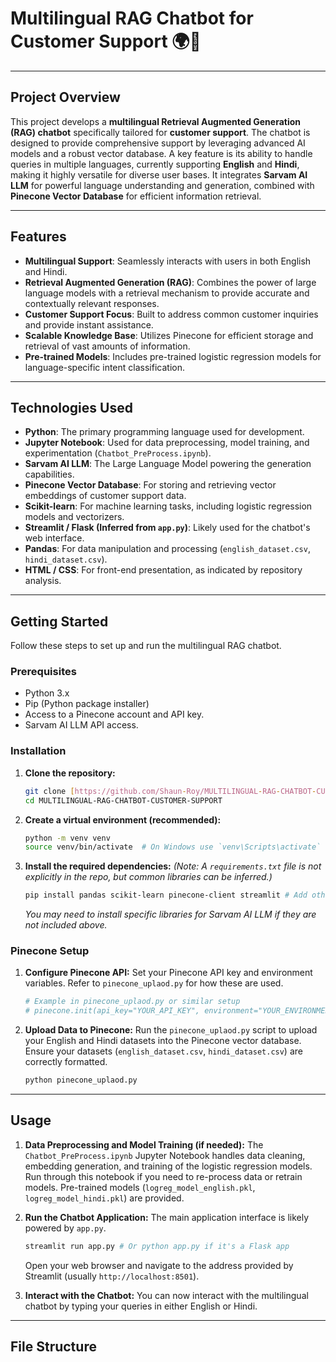 # Multilingual RAG Chatbot for Customer Support 🌍💬

---

## Project Overview

This project develops a **multilingual Retrieval Augmented Generation (RAG) chatbot** specifically tailored for **customer support**. The chatbot is designed to provide comprehensive support by leveraging advanced AI models and a robust vector database. A key feature is its ability to handle queries in multiple languages, currently supporting **English** and **Hindi**, making it highly versatile for diverse user bases. It integrates **Sarvam AI LLM** for powerful language understanding and generation, combined with **Pinecone Vector Database** for efficient information retrieval.

---

## Features

* **Multilingual Support**: Seamlessly interacts with users in both English and Hindi.
* **Retrieval Augmented Generation (RAG)**: Combines the power of large language models with a retrieval mechanism to provide accurate and contextually relevant responses.
* **Customer Support Focus**: Built to address common customer inquiries and provide instant assistance.
* **Scalable Knowledge Base**: Utilizes Pinecone for efficient storage and retrieval of vast amounts of information.
* **Pre-trained Models**: Includes pre-trained logistic regression models for language-specific intent classification.

---

## Technologies Used

* **Python**: The primary programming language used for development.
* **Jupyter Notebook**: Used for data preprocessing, model training, and experimentation (`Chatbot_PreProcess.ipynb`).
* **Sarvam AI LLM**: The Large Language Model powering the generation capabilities.
* **Pinecone Vector Database**: For storing and retrieving vector embeddings of customer support data.
* **Scikit-learn**: For machine learning tasks, including logistic regression models and vectorizers.
* **Streamlit / Flask (Inferred from `app.py`)**: Likely used for the chatbot's web interface.
* **Pandas**: For data manipulation and processing (`english_dataset.csv`, `hindi_dataset.csv`).
* **HTML / CSS**: For front-end presentation, as indicated by repository analysis.

---

## Getting Started

Follow these steps to set up and run the multilingual RAG chatbot.

### Prerequisites

* Python 3.x
* Pip (Python package installer)
* Access to a Pinecone account and API key.
* Sarvam AI LLM API access.

### Installation

1.  **Clone the repository:**
    ```bash
    git clone [https://github.com/Shaun-Roy/MULTILINGUAL-RAG-CHATBOT-CUSTOMER-SUPPORT.git](https://github.com/Shaun-Roy/MULTILINGUAL-RAG-CHATBOT-CUSTOMER-SUPPORT.git)
    cd MULTILINGUAL-RAG-CHATBOT-CUSTOMER-SUPPORT
    ```

2.  **Create a virtual environment (recommended):**
    ```bash
    python -m venv venv
    source venv/bin/activate  # On Windows use `venv\Scripts\activate`
    ```

3.  **Install the required dependencies:**
    *(Note: A `requirements.txt` file is not explicitly in the repo, but common libraries can be inferred.)*
    ```bash
    pip install pandas scikit-learn pinecone-client streamlit # Add other necessary libraries like Sarvam AI client if available via pip
    ```
    *You may need to install specific libraries for Sarvam AI LLM if they are not included above.*

### Pinecone Setup

1.  **Configure Pinecone API:**
    Set your Pinecone API key and environment variables. Refer to `pinecone_uplaod.py` for how these are used.
    ```python
    # Example in pinecone_uplaod.py or similar setup
    # pinecone.init(api_key="YOUR_API_KEY", environment="YOUR_ENVIRONMENT")
    ```

2.  **Upload Data to Pinecone:**
    Run the `pinecone_uplaod.py` script to upload your English and Hindi datasets into the Pinecone vector database. Ensure your datasets (`english_dataset.csv`, `hindi_dataset.csv`) are correctly formatted.
    ```bash
    python pinecone_uplaod.py
    ```

---

## Usage

1.  **Data Preprocessing and Model Training (if needed):**
    The `Chatbot_PreProcess.ipynb` Jupyter Notebook handles data cleaning, embedding generation, and training of the logistic regression models. Run through this notebook if you need to re-process data or retrain models. Pre-trained models (`logreg_model_english.pkl`, `logreg_model_hindi.pkl`) are provided.

2.  **Run the Chatbot Application:**
    The main application interface is likely powered by `app.py`.
    ```bash
    streamlit run app.py # Or python app.py if it's a Flask app
    ```
    Open your web browser and navigate to the address provided by Streamlit (usually `http://localhost:8501`).

3.  **Interact with the Chatbot:**
    You can now interact with the multilingual chatbot by typing your queries in either English or Hindi.

---

## File Structure
